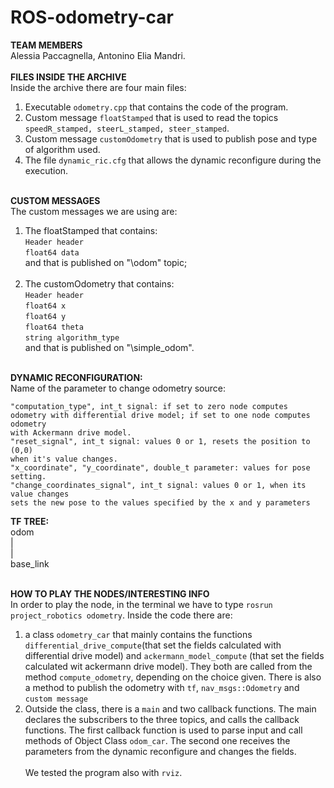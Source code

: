# ROS-odometry-car

**TEAM MEMBERS**<br>
Alessia Paccagnella, Antonino Elia Mandri.<br><br>
**FILES INSIDE THE ARCHIVE**<br>
Inside the archive there are four main files:<br>
1) Executable ```odometry.cpp``` that contains the code of the program.<br>
2) Custom message ```floatStamped``` that is used to read the topics ```speedR_stamped, steerL_stamped, steer_stamped```.<br>
3) Custom message ```customOdometry``` that is used to publish pose and type of algorithm used.<br>
4) The file ```dynamic_ric.cfg``` that allows the dynamic reconfigure during the execution.<br><br>

**CUSTOM MESSAGES**<br>
The custom messages we are using are:<br>
1) The floatStamped that contains:<br>
	```Header header```<br>
	```float64 data```<br>
and that is published on "\odom" topic;<br><br>
2) The customOdometry that contains:<br>
	```Header header```<br>
	```float64 x```<br>
	```float64 y```<br>
	```float64 theta```<br>
	```string algorithm_type```<br>
and that is published on "\simple_odom".<br><br>

**DYNAMIC RECONFIGURATION:**<br>
Name of the parameter to change odometry source:<br>

	"computation_type", int_t signal: if set to zero node computes 
	odometry with differential drive model; if set to one node computes odometry 
	with Ackermann drive model.
	"reset_signal", int_t signal: values 0 or 1, resets the position to (0,0)
	when it's value changes.
	"x_coordinate", "y_coordinate", double_t parameter: values for pose setting.
	"change_coordinates_signal", int_t signal: values 0 or 1, when its value changes
	sets the new pose to the values specified by the x and y parameters
**TF TREE:**<br>
	 odom<br>
	  |<br>
	  |<br>
	base_link<br><br>
	
**HOW TO PLAY THE NODES/INTERESTING INFO**<br>
In order to play the node, in the terminal we have to type ```rosrun project_robotics odometry```. Inside the code there are:<br>
1) a class ```odometry_car``` that mainly contains the functions ```differential_drive_compute```(that set the fields calculated with differential drive model) and ```ackermann_model_compute``` (that set the fields calculated wit ackermann drive model). They both are called from the method ```compute_odometry```, depending on the choice given. There is also a method to publish the odometry with ```tf```, ```nav_msgs::Odometry``` and ```custom message```<br>
2) Outside the class, there is a ```main``` and two callback functions. The main declares the subscribers to the three topics, and calls the callback functions. The first callback function is used to parse input and call methods of Object Class ```odom_car```. The second one receives the parameters from the dynamic reconfigure and changes the fields. <br><br>
We tested the program also with ```rviz```.
